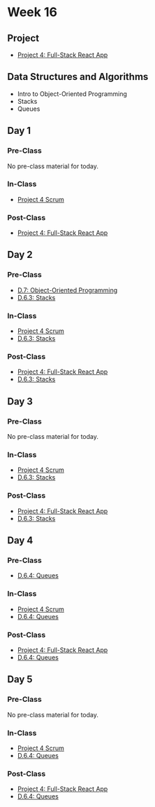 # Week 16

## Project

* [Project 4: Full-Stack React App](../../projects/project-4-full-stack-react-app.md)

## Data Structures and Algorithms

* Intro to Object-Oriented Programming
* Stacks
* Queues

## Day 1

### Pre-Class

No pre-class material for today.

### In-Class

* [Project 4 Scrum](../../course-logistics/course-methodology.md#project-scrums)

### Post-Class

* [Project 4: Full-Stack React App](../../projects/project-4-full-stack-react-app.md)

## Day 2

### Pre-Class

* [D.7: Object-Oriented Programming](../../data-structures-and-algorithms/d.8-intro-to-object-oriented-programming.md)
* [D.6.3: Stacks](../../data-structures-and-algorithms/d.6-data-structures/d.6.3-stacks.md)

### In-Class

* [Project 4 Scrum](../../course-logistics/course-methodology.md#project-scrums)
* [D.6.3: Stacks](../../data-structures-and-algorithms/d.6-data-structures/d.6.3-stacks.md)

### Post-Class

* [Project 4: Full-Stack React App](../../projects/project-4-full-stack-react-app.md)
* [D.6.3: Stacks](../../data-structures-and-algorithms/d.6-data-structures/d.6.3-stacks.md)

## Day 3

### Pre-Class

No pre-class material for today.

### In-Class

* [Project 4 Scrum](../../course-logistics/course-methodology.md#project-scrums)
* [D.6.3: Stacks](../../data-structures-and-algorithms/d.6-data-structures/d.6.3-stacks.md)

### Post-Class

* [Project 4: Full-Stack React App](../../projects/project-4-full-stack-react-app.md)
* [D.6.3: Stacks](../../data-structures-and-algorithms/d.6-data-structures/d.6.3-stacks.md)

## Day 4

### Pre-Class

* [D.6.4: Queues](../../data-structures-and-algorithms/d.6-data-structures/d.6.4-queues.md)

### In-Class

* [Project 4 Scrum](../../course-logistics/course-methodology.md#project-scrums)
* [D.6.4: Queues](../../data-structures-and-algorithms/d.6-data-structures/d.6.4-queues.md)

### Post-Class

* [Project 4: Full-Stack React App](../../projects/project-4-full-stack-react-app.md)
* [D.6.4: Queues](../../data-structures-and-algorithms/d.6-data-structures/d.6.4-queues.md)

## Day 5

### Pre-Class

No pre-class material for today.

### In-Class

* [Project 4 Scrum](../../course-logistics/course-methodology.md#project-scrums)
* [D.6.4: Queues](../../data-structures-and-algorithms/d.6-data-structures/d.6.4-queues.md)

### Post-Class

* [Project 4: Full-Stack React App](../../projects/project-4-full-stack-react-app.md)
* [D.6.4: Queues](../../data-structures-and-algorithms/d.6-data-structures/d.6.4-queues.md)

